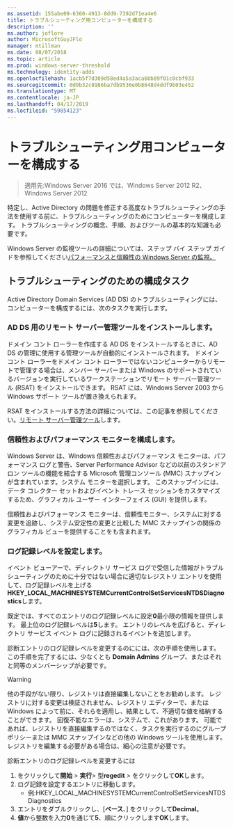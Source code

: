 ```yaml
---
ms.assetid: 155abe09-6360-4913-8dd9-7392d71ea4e6
title: トラブルシューティング用コンピューターを構成する
description: ''
ms.author: joflore
author: MicrosoftGuyJFlo
manager: mtillman
ms.date: 08/07/2018
ms.topic: article
ms.prod: windows-server-threshold
ms.technology: identity-adds
ms.openlocfilehash: 1acb5f7d309d58ed4a5a3aca6bb89f01c0cbf933
ms.sourcegitcommit: 0d0b32c8986ba7db9536e0b8648d4ddf9b03e452
ms.translationtype: MT
ms.contentlocale: ja-JP
ms.lasthandoff: 04/17/2019
ms.locfileid: "59854123"
---
```

# <a name="configuring-a-computer-for-troubleshooting"></a>トラブルシューティング用コンピューターを構成する

>適用先:Windows Server 2016 では、Windows Server 2012 R2、Windows Server 2012

特定し、Active Directory の問題を修正する高度なトラブルシューティングの手法を使用する前に、トラブルシューティングのためにコンピューターを構成します。 トラブルシューティングの概念、手順、およびツールの基本的な知識も必要です。

Windows Server の監視ツールの詳細については、ステップ バイ ステップ ガイドを参照してください[パフォーマンスと信頼性の Windows Server の監視。](https://go.microsoft.com/fwlink/?LinkId=123737)

## <a name="configuration-tasks-for-troubleshooting"></a>トラブルシューティングのための構成タスク

Active Directory Domain Services (AD DS) のトラブルシューティングには、コンピューターを構成するには、次のタスクを実行します。

### <a name="install-remote-server-administration-tools-for-ad-ds"></a>AD DS 用のリモート サーバー管理ツールをインストールします。

ドメイン コント ローラーを作成する AD DS をインストールするときに、AD DS の管理に使用する管理ツールが自動的にインストールされます。 ドメイン コント ローラーをドメイン コント ローラーではないコンピューターからリモートで管理する場合は、メンバー サーバーまたは Windows のサポートされているバージョンを実行しているワークステーションでリモート サーバー管理ツール (RSAT) をインストールできます。 RSAT には、Windows Server 2003 から Windows サポート ツールが置き換えられます。

RSAT をインストールする方法の詳細については、この記事を参照してください。[リモート サーバー管理ツール](https://docs.microsoft.com/windows-server/remote/remote-server-administration-tools)します。

### <a name="configure-reliability-and-performance-monitor"></a>信頼性およびパフォーマンス モニターを構成します。

Windows Server は、Windows 信頼性およびパフォーマンス モニターは、パフォーマンス ログと警告、Server Performance Advisor などの以前のスタンドアロン ツールの機能を結合する Microsoft 管理コンソール (MMC) スナップインが含まれています。システム モニターを選択します。 このスナップインには、データ コレクター セットおよびイベント トレース セッションをカスタマイズするため、グラフィカル ユーザー インターフェイス (GUI) を提供します。

信頼性およびパフォーマンス モニターは、信頼性モニター、システムに対する変更を追跡し、システム安定性の変更と比較した MMC スナップインの関係のグラフィカル ビューを提供することをも含まれます。

### <a name="set-logging-levels"></a>ログ記録レベルを設定します。

イベント ビューアーで、ディレクトリ サービス ログで受信した情報がトラブルシューティングのために十分ではない場合に適切なレジストリ エントリを使用して、ログ記録レベルを上げる**HKEY_LOCAL_MACHINESYSTEMCurrentControlSetServicesNTDSDiagnostics**します。

既定では、すべてのエントリのログ記録レベルに設定**0**最小限の情報を提供します。 最上位のログ記録レベルは**5**します。 エントリのレベルを広げると、ディレクトリ サービス イベント ログに記録されるイベントを追加します。

診断エントリのログ記録レベルを変更するのにには、次の手順を使用します。 この手順を完了するには、少なくとも **Domain Admins** グループ、またはそれと同等のメンバーシップが必要です。

> [!WARNING]
> 他の手段がない限り、レジストリは直接編集しないことをお勧めします。 レジストリに対する変更は検証されません、レジストリ エディターで、または Windows によって前に、それらを適用し、結果として、不適切な値を格納することができます。 回復不能なエラーは、システムで、これがあります。 可能であれば、レジストリを直接編集するのではなく、タスクを実行するのにグループ ポリシーまたは MMC スナップインなどの他の Windows ツールを使用します。 レジストリを編集する必要がある場合は、細心の注意が必要です。
>

診断エントリのログ記録レベルを変更するには

1. をクリックして**開始** > **実行**> 型**regedit** > をクリックして**OK**します。
2. ログ記録を設定するエントリに移動します。
   * 例:HKEY_LOCAL_MACHINESYSTEMCurrentControlSetServicesNTDSDiagnostics
3. エントリをダブルクリックし、[**ベース**、] をクリックして**Decimal**。
4. **値**から整数を入力**0**を通じて**5**、順にクリックします**OK**します。
